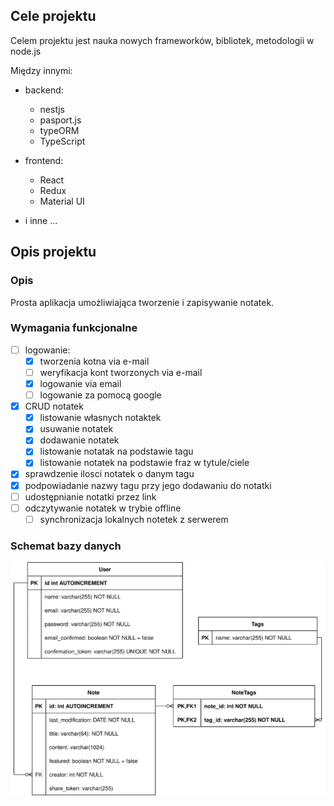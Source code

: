 ## Cele projektu

Celem projektu jest nauka nowych frameworków, bibliotek, metodologii w node.js

Między innymi:

- backend:
  - nestjs
  - pasport.js
  - typeORM
  - TypeScript
- frontend:

  - React
  - Redux
  - Material UI

- i inne ...

## Opis projektu

### Opis

Prosta aplikacja umożliwiająca tworzenie i zapisywanie notatek.

### Wymagania funkcjonalne

- [ ] logowanie:
  - [x] tworzenia kotna via e-mail
  - [ ] weryfikacja kont tworzonych via e-mail
  - [x] logowanie via email
  - [ ] logowanie za pomocą google
- [x] CRUD notatek
  - [x] listowanie własnych notaktek
  - [x] usuwanie notatek
  - [x] dodawanie notatek
  - [x] listowanie notatak na podstawie tagu
  - [x] listowanie notatek na podstawie fraz w tytule/ciele
- [x] sprawdzenie ilosci notatek o danym tagu
- [x] podpowiadanie nazwy tagu przy jego dodawaniu do notatki
- [ ] udostępnianie notatki przez link
- [ ] odczytywanie notatek w trybie offline
  - [ ] synchronizacja lokalnych notetek z serwerem

### Schemat bazy danych

![database schema](./docs/db_diagram.svg)
